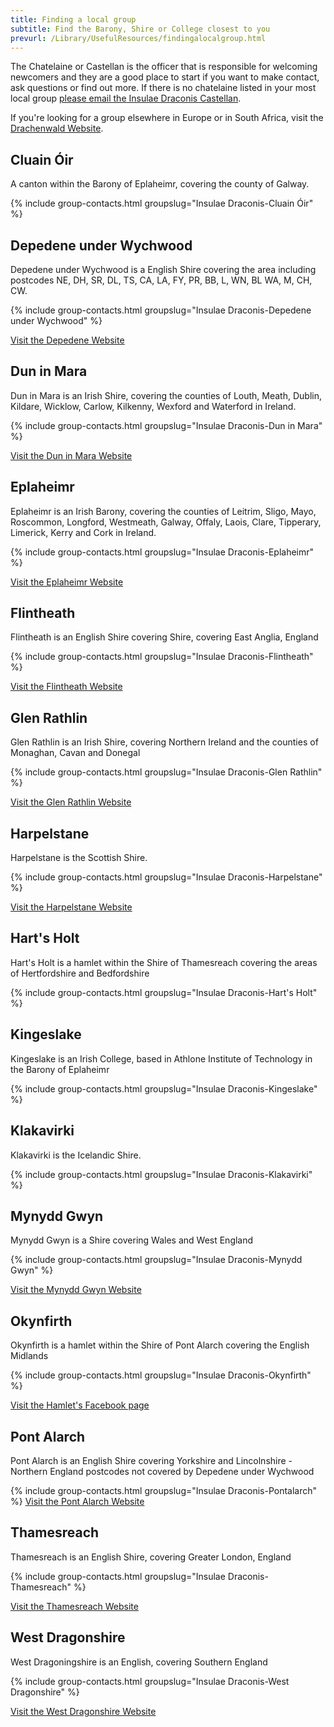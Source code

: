 ```yaml
---
title: Finding a local group
subtitle: Find the Barony, Shire or College closest to you
prevurl: /Library/UsefulResources/findingalocalgroup.html
---
```

<link rel="preconnect" href="https://dis.drachenwald.sca.org" />

The Chatelaine or Castellan is the officer that is responsible for welcoming newcomers and they are a good place to start if you want to make contact, ask questions or find out more. If there is no chatelaine listed in your most local group [please email the Insulae Draconis Castellan](mailto:chatelaine@insulaedraconis.org).

If you're looking for a group elsewhere in Europe or in South Africa, visit the [Drachenwald Website](https://drachenwald.sca.org/).

<h2><a name="depedene">Cluain Óir</a></h2>
A canton within the Barony of Eplaheimr, covering the county of Galway.

{% include group-contacts.html groupslug="Insulae Draconis-Cluain Óir" %}


<h2><a name="depedene">Depedene under Wychwood</a></h2>
Depedene under Wychwood is a English Shire covering the area including postcodes NE, DH, SR, DL, TS, CA, LA, FY, PR, BB, L, WN, BL WA, M, CH, CW.

{% include group-contacts.html groupslug="Insulae Draconis-Depedene under Wychwood" %}

[Visit the Depedene Website](https://www.depedene.org/)

<h2><a name="duninmara">Dun in Mara</a></h2>
Dun in Mara is an Irish Shire, covering the counties of Louth, Meath, Dublin, Kildare, Wicklow, Carlow, Kilkenny, Wexford and Waterford in Ireland.

{% include group-contacts.html groupslug="Insulae Draconis-Dun in Mara" %}

[Visit the Dun in Mara Website](https://www.duninmara.org/)

<h2><a name="eplaheimr">Eplaheimr</a></h2>
Eplaheimr is an Irish Barony, covering the counties of Leitrim, Sligo, Mayo, Roscommon, Longford, Westmeath, Galway, Offaly, Laois, Clare, Tipperary, Limerick, Kerry and Cork in Ireland.

{% include group-contacts.html groupslug="Insulae Draconis-Eplaheimr" %}

[Visit the Eplaheimr Website](http://www.eplaheimr.org)


<h2><a name="flintheath">Flintheath</a></h2>
Flintheath is an English Shire covering Shire, covering East Anglia, England

{% include group-contacts.html groupslug="Insulae Draconis-Flintheath" %}
 

[Visit the Flintheath Website](https://flintheathweb.wixsite.com/flintheath)


<h2><a name="glenrathlin">Glen Rathlin</a></h2>
Glen Rathlin is an Irish Shire, covering Northern Ireland and the counties of Monaghan, Cavan and Donegal  

{% include group-contacts.html groupslug="Insulae Draconis-Glen Rathlin" %}

[Visit the Glen Rathlin Website](http://www.glenrathlin.org/)


<h2><a name="harpelstane">Harpelstane</a></h2>
Harpelstane is the Scottish Shire.

{% include group-contacts.html groupslug="Insulae Draconis-Harpelstane" %}

[Visit the Harpelstane Website](http://www.harpelstane.org/)


<h2><a name="hartsholt">Hart's Holt</a></h2>
Hart's Holt is a hamlet within the Shire of Thamesreach covering the areas of Hertfordshire and Bedfordshire

{% include group-contacts.html groupslug="Insulae Draconis-Hart's Holt" %}


<h2><a name="kingeslake">Kingeslake</a></h2>
Kingeslake is an Irish College, based in Athlone Institute of Technology in the Barony of Eplaheimr

{% include group-contacts.html groupslug="Insulae Draconis-Kingeslake" %}

<h2><a name="klakavirki">Klakavirki</a></h2>
Klakavirki is the Icelandic Shire.

{% include group-contacts.html groupslug="Insulae Draconis-Klakavirki" %}


<h2><a name="mynyddgwyn">Mynydd Gwyn</a></h2>
Mynydd Gwyn is a Shire covering Wales and West England

{% include group-contacts.html groupslug="Insulae Draconis-Mynydd Gwyn" %}

[Visit the Mynydd Gwyn Website](http://www.mynydd-gwyn.org.uk/)


<h2><a name="okynfirth">Okynfirth</a></h2> 
Okynfirth is a hamlet within the Shire of Pont Alarch covering the English Midlands

{% include group-contacts.html groupslug="Insulae Draconis-Okynfirth" %}

[Visit the Hamlet's Facebook page](https://www.facebook.com/groups/okynfirth/)
  

<h2><a name="pontalarch">Pont Alarch</a></h2>
Pont Alarch is an English Shire covering Yorkshire and Lincolnshire - Northern England postcodes not covered by Depedene under Wychwood

{% include group-contacts.html groupslug="Insulae Draconis-Pontalarch" %}
[Visit the Pont Alarch Website](http://pontalarch.insulaedraconis.org/)


<h2><a name="thamesreach">Thamesreach</a></h2>
Thamesreach is an English Shire, covering Greater London, England

{% include group-contacts.html groupslug="Insulae Draconis-Thamesreach" %}

[Visit the Thamesreach Website](http://www.thamesreach.org/)


<h2><a name="westdragon">West Dragonshire</a></h2>
West Dragoningshire is an English, covering Southern England

{% include group-contacts.html groupslug="Insulae Draconis-West Dragonshire" %}

[Visit the West Dragonshire Website](http://www.westdragonshire.org/)


<script src="https://scripts.drachenwald.sca.org/regnum/regnum-fetch.js"></script>